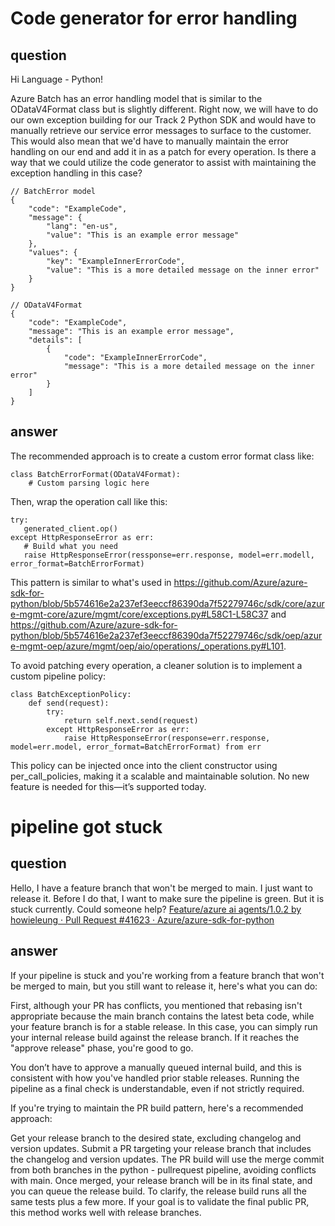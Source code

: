 # Code generator for error handling

## question 
Hi Language - Python!

Azure Batch has an error handling model that is similar to the ODataV4Format class but is slightly different. Right now, we will have to do our own exception building for our Track 2 Python SDK and would have to manually retrieve our service error messages to surface to the customer. This would also mean that we'd have to manually maintain the error handling on our end and add it in as a patch for every operation. Is there a way that we could utilize the code generator to assist with maintaining the exception handling in this case? 
```
// BatchError model
{
    "code": "ExampleCode",
    "message": {
        "lang": "en-us",
        "value": "This is an example error message"
    },
    "values": {
        "key": "ExampleInnerErrorCode",
        "value": "This is a more detailed message on the inner error"
    }
}

// ODataV4Format
{
    "code": "ExampleCode",
    "message": "This is an example error message",
    "details": [
        {
            "code": "ExampleInnerErrorCode",
            "message": "This is a more detailed message on the inner error"
        }
    ]
}
```

## answer
The recommended approach is to create a custom error format class like:
```
class BatchErrorFormat(ODataV4Format):
    # Custom parsing logic here
```
Then, wrap the operation call like this:
```
try:
   generated_client.op()
except HttpResponseError as err:
   # Build what you need
   raise HttpResponseError(ressponse=err.response, model=err.modell, error_format=BatchErrorFormat)
```
This pattern is similar to what's used in https://github.com/Azure/azure-sdk-for-python/blob/5b574616e2a237ef3eeccf86390da7f52279746c/sdk/core/azure-mgmt-core/azure/mgmt/core/exceptions.py#L58C1-L58C37 and https://github.com/Azure/azure-sdk-for-python/blob/5b574616e2a237ef3eeccf86390da7f52279746c/sdk/oep/azure-mgmt-oep/azure/mgmt/oep/aio/operations/_operations.py#L101.

To avoid patching every operation, a cleaner solution is to implement a custom pipeline policy:
```
class BatchExceptionPolicy:
    def send(request):
        try:
            return self.next.send(request)
        except HttpResponseError as err:
            raise HttpResponseError(response=err.response, model=err.model, error_format=BatchErrorFormat) from err
```
This policy can be injected once into the client constructor using per_call_policies, making it a scalable and maintainable solution. No new feature is needed for this—it’s supported today.

# pipeline got stuck

## question 
Hello,
   I have a feature branch that won't be merged to main.   I just want to release it.   Before I do that, I want to make sure the pipeline is green.   But it is stuck currently.   Could someone help?
[Feature/azure ai agents/1.0.2 by howieleung · Pull Request #41623 · Azure/azure-sdk-for-python](https://github.com/Azure/azure-sdk-for-python/pull/41623)

## answer
If your pipeline is stuck and you're working from a feature branch that won't be merged to main, but you still want to release it, here's what you can do:

First, although your PR has conflicts, you mentioned that rebasing isn't appropriate because the main branch contains the latest beta code, while your feature branch is for a stable release. In this case, you can simply run your internal release build against the release branch. If it reaches the "approve release" phase, you're good to go.

You don’t have to approve a manually queued internal build, and this is consistent with how you've handled prior stable releases. Running the pipeline as a final check is understandable, even if not strictly required.

If you're trying to maintain the PR build pattern, here's a recommended approach:

Get your release branch to the desired state, excluding changelog and version updates.
Submit a PR targeting your release branch that includes the changelog and version updates.
The PR build will use the merge commit from both branches in the python - pullrequest pipeline, avoiding conflicts with main.
Once merged, your release branch will be in its final state, and you can queue the release build.
To clarify, the release build runs all the same tests plus a few more. If your goal is to validate the final public PR, this method works well with release branches.
